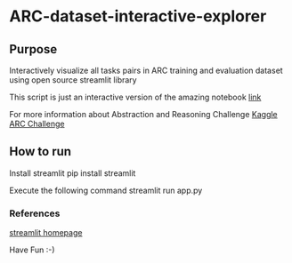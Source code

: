 # ARC-dataset-interactive-explorer

## Purpose
Interactively visualize all tasks pairs in ARC training and evaluation dataset using open source streamlit library

This script is just an interactive version of the amazing notebook
[link](https://www.kaggle.com/boliu0/visualizing-all-task-pairs-with-gridlines)

For more information about Abstraction and Reasoning Challenge 
[Kaggle ARC Challenge](https://www.kaggle.com/c/abstraction-and-reasoning-challenge)

## How to run

Install streamlit
pip install streamlit

Execute the following command
streamlit run app.py

### References
[streamlit homepage](https://www.streamlit.io/)

Have Fun :-)
